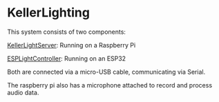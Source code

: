 KellerLighting
==============

This system consists of two components:

[KellerLightServer](KellerLightServer/): Running on a Raspberry Pi

[ESPLightController](ESPLightController/): Running on an ESP32

Both are connected via a micro-USB cable, communicating via Serial.

The raspberry pi also has a microphone attached to record and process audio data.